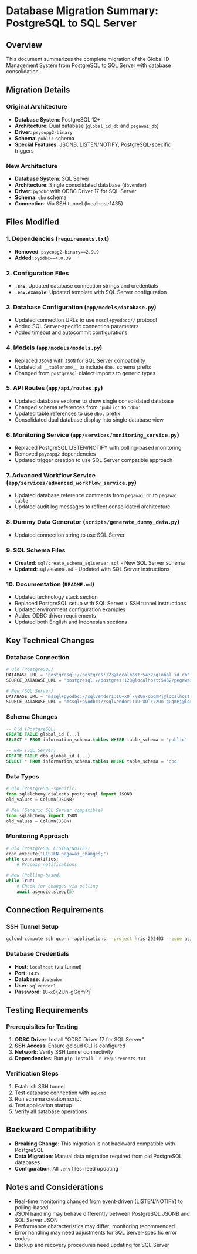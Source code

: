# Database Migration Summary: PostgreSQL to SQL Server

## Overview
This document summarizes the complete migration of the Global ID Management System from PostgreSQL to SQL Server with database consolidation.

## Migration Details

### Original Architecture
- **Database System**: PostgreSQL 12+
- **Architecture**: Dual database (`global_id_db` and `pegawai_db`)
- **Driver**: `psycopg2-binary`
- **Schema**: `public` schema
- **Special Features**: JSONB, LISTEN/NOTIFY, PostgreSQL-specific triggers

### New Architecture
- **Database System**: SQL Server
- **Architecture**: Single consolidated database (`dbvendor`)
- **Driver**: `pyodbc` with ODBC Driver 17 for SQL Server
- **Schema**: `dbo` schema
- **Connection**: Via SSH tunnel (localhost:1435)

## Files Modified

### 1. Dependencies (`requirements.txt`)
- **Removed**: `psycopg2-binary==2.9.9`
- **Added**: `pyodbc==4.0.39`

### 2. Configuration Files
- **`.env`**: Updated database connection strings and credentials
- **`.env.example`**: Updated template with SQL Server configuration

### 3. Database Configuration (`app/models/database.py`)
- Updated connection URLs to use `mssql+pyodbc://` protocol
- Added SQL Server-specific connection parameters
- Added timeout and autocommit configurations

### 4. Models (`app/models/models.py`)
- Replaced `JSONB` with `JSON` for SQL Server compatibility
- Updated all `__tablename__` to include `dbo.` schema prefix
- Changed from `postgresql` dialect imports to generic types

### 5. API Routes (`app/api/routes.py`)
- Updated database explorer to show single consolidated database
- Changed schema references from `'public'` to `'dbo'`
- Updated table references to use `dbo.` prefix
- Consolidated dual database display into single database view

### 6. Monitoring Service (`app/services/monitoring_service.py`)
- Replaced PostgreSQL LISTEN/NOTIFY with polling-based monitoring
- Removed `psycopg2` dependencies
- Updated trigger creation to use SQL Server compatible approach

### 7. Advanced Workflow Service (`app/services/advanced_workflow_service.py`)
- Updated database reference comments from `pegawai_db` to `pegawai table`
- Updated audit log messages to reflect consolidated architecture

### 8. Dummy Data Generator (`scripts/generate_dummy_data.py`)
- Updated connection string to use SQL Server

### 9. SQL Schema Files
- **Created**: `sql/create_schema_sqlserver.sql` - New SQL Server schema
- **Updated**: `sql/README.md` - Updated with SQL Server instructions

### 10. Documentation (`README.md`)
- Updated technology stack section
- Replaced PostgreSQL setup with SQL Server + SSH tunnel instructions
- Updated environment configuration examples
- Added ODBC driver requirements
- Updated both English and Indonesian sections

## Key Technical Changes

### Database Connection
```python
# Old (PostgreSQL)
DATABASE_URL = "postgresql://postgres:123@localhost:5432/global_id_db"
SOURCE_DATABASE_URL = "postgresql://postgres:123@localhost:5432/pegawai_db"

# New (SQL Server)
DATABASE_URL = "mssql+pyodbc://sqlvendor1:1U~xO`\\2Un-gGqmPj@localhost:1435/dbvendor?driver=ODBC+Driver+17+for+SQL+Server"
SOURCE_DATABASE_URL = "mssql+pyodbc://sqlvendor1:1U~xO`\\2Un-gGqmPj@localhost:1435/dbvendor?driver=ODBC+Driver+17+for+SQL+Server"
```

### Schema Changes
```sql
-- Old (PostgreSQL)
CREATE TABLE global_id (...)
SELECT * FROM information_schema.tables WHERE table_schema = 'public'

-- New (SQL Server)  
CREATE TABLE dbo.global_id (...)
SELECT * FROM information_schema.tables WHERE table_schema = 'dbo'
```

### Data Types
```python
# Old (PostgreSQL-specific)
from sqlalchemy.dialects.postgresql import JSONB
old_values = Column(JSONB)

# New (Generic SQL Server compatible)
from sqlalchemy import JSON
old_values = Column(JSON)
```

### Monitoring Approach
```python
# Old (PostgreSQL LISTEN/NOTIFY)
conn.execute("LISTEN pegawai_changes;")
while conn.notifies:
    # Process notifications

# New (Polling-based)
while True:
    # Check for changes via polling
    await asyncio.sleep(5)
```

## Connection Requirements

### SSH Tunnel Setup
```bash
gcloud compute ssh gcp-hr-applications --project hris-292403 --zone asia-southeast2-a --ssh-flag="-L 1435:10.182.128.3:1433"
```

### Database Credentials
- **Host**: `localhost` (via tunnel)
- **Port**: `1435`
- **Database**: `dbvendor`
- **User**: `sqlvendor1`
- **Password**: `1U~xO\`2Un-gGqmPj`

## Testing Requirements

### Prerequisites for Testing
1. **ODBC Driver**: Install "ODBC Driver 17 for SQL Server"
2. **SSH Access**: Ensure gcloud CLI is configured
3. **Network**: Verify SSH tunnel connectivity
4. **Dependencies**: Run `pip install -r requirements.txt`

### Verification Steps
1. Establish SSH tunnel
2. Test database connection with `sqlcmd`
3. Run schema creation script
4. Test application startup
5. Verify all database operations

## Backward Compatibility
- **Breaking Change**: This migration is not backward compatible with PostgreSQL
- **Data Migration**: Manual data migration required from old PostgreSQL databases
- **Configuration**: All `.env` files need updating

## Notes and Considerations
- Real-time monitoring changed from event-driven (LISTEN/NOTIFY) to polling-based
- JSON handling may behave differently between PostgreSQL JSONB and SQL Server JSON
- Performance characteristics may differ; monitoring recommended
- Error handling may need adjustments for SQL Server-specific error codes
- Backup and recovery procedures need updating for SQL Server
